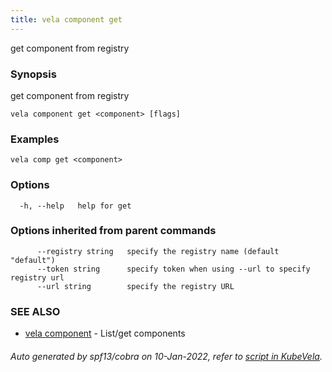 ```yaml
---
title: vela component get
---
```


get component from registry

### Synopsis

get component from registry

```
vela component get <component> [flags]
```

### Examples

```
vela comp get <component>
```

### Options

```
  -h, --help   help for get
```

### Options inherited from parent commands

```
      --registry string   specify the registry name (default "default")
      --token string      specify token when using --url to specify registry url
      --url string        specify the registry URL
```

### SEE ALSO

* [vela component](vela_component)	 - List/get components

###### Auto generated by spf13/cobra on 10-Jan-2022, refer to [script in KubeVela](https://github.com/oam-dev/kubevela/tree/master/hack/docgen).
